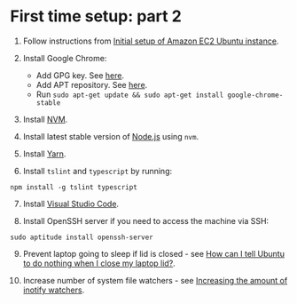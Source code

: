 # First time setup: part 2

1. Follow instructions from [Initial setup of Amazon EC2 Ubuntu instance](https://github.com/valera-rozuvan/howtos/blob/master/initial-setup-amazon-ec2-ubuntu-instance.md).

2. Install Google Chrome:
    - Add GPG key. See [here](https://www.google.com/linuxrepositories/).
    - Add APT repository. See [here](https://wiki.debian.org/DebianRepository/Unofficial).
    - Run `sudo apt-get update && sudo apt-get install google-chrome-stable`

3. Install [NVM](https://github.com/creationix/nvm).

4. Install latest stable version of [Node.js](https://nodejs.org/) using `nvm`.

5. Install [Yarn](https://yarnpkg.com/).

6. Install `tslint` and `typescript` by running:

```
npm install -g tslint typescript
```

7. Install [Visual Studio Code](https://code.visualstudio.com/).

8. Install OpenSSH server if you need to access the machine via SSH:

```
sudo aptitude install openssh-server
```

9. Prevent laptop going to sleep if lid is closed - see [How can I tell Ubuntu to do nothing when I close my laptop lid?](https://askubuntu.com/questions/15520/how-can-i-tell-ubuntu-to-do-nothing-when-i-close-my-laptop-lid).

10. Increase number of system file watchers - see [Increasing the amount of inotify watchers](https://github.com/guard/listen/wiki/Increasing-the-amount-of-inotify-watchers).
